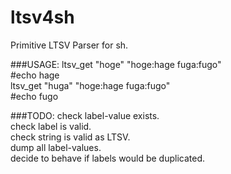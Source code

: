 ltsv4sh
=======

Primitive LTSV Parser for sh.

###USAGE:
  ltsv_get "hoge" "hoge:hage fuga:fugo"  
  #echo hage  
  ltsv_get "huga" "hoge:hage fuga:fugo"  
  #echo fugo  

###TODO:
  check label-value exists.  
  check label is valid.  
  check string is valid as LTSV.  
  dump all label-values.  
  decide to behave if labels would be duplicated. 
